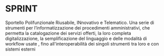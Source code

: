 # SPRINT
Sportello Polifunzionale Riusabile, INnovativo e Telematico. Una serie di strumenti per l’informatizzazione dei procedimenti amministrativi, che permetta la catalogazione dei servizi offerti, la loro completa digitalizzazione, la semplificazione del linguaggio e delle modalità di workflow usate , fino all'interoperabilità dei singoli strumenti tra loro e con sistemi esterni
